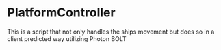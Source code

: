 # PlatformController
This is a script that not only handles the ships movement but does so in a client predicted way utilizing Photon BOLT
